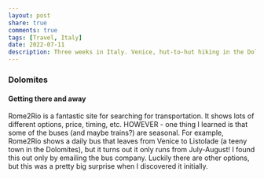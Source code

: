 ```yaml
---
layout: post
share: true
comments: true
tags: [Travel, Italy]
date: 2022-07-11
description: Three weeks in Italy. Venice, hut-to-hut hiking in the Dolomites, Pompeii, the Amalfi Coast, and Rome.
---
```


### Dolomites

#### Getting there and away
Rome2Rio is a fantastic site for searching for transportation. It shows lots of different options, price, timing, etc. HOWEVER - one thing I learned is that some of the buses (and maybe trains?) are seasonal. For example, Rome2Rio shows a daily bus that leaves from Venice to Listolade (a teeny town in the Dolomites), but it turns out it only runs from July-August! I found this out only by emailing the bus company. Luckily there are other options, but this was a pretty big surprise when I discovered it initially.

